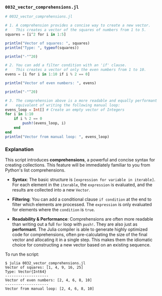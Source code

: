 ### `0032_vector_comprehensions.jl`

```julia
# 0032_vector_comprehensions.jl

# 1. A comprehension provides a concise way to create a new vector.
#    This creates a vector of the squares of numbers from 1 to 5.
squares = [i^2 for i in 1:5]

println("Vector of squares: ", squares)
println("Type: ", typeof(squares))

println("-"^20)

# 2. You can add a filter condition with an 'if' clause.
#    This creates a vector of only the even numbers from 1 to 10.
evens = [i for i in 1:10 if i % 2 == 0]

println("Vector of even numbers: ", evens)

println("-"^20)

# 3. The comprehension above is a more readable and equally performant
#    equivalent of writing the following manual loop:
evens_loop = Int[] # Create an empty vector of Integers
for i in 1:10
    if i % 2 == 0
        push!(evens_loop, i)
    end
end
println("Vector from manual loop: ", evens_loop)
```

### Explanation

This script introduces **comprehensions**, a powerful and concise syntax for creating collections. This feature will be immediately familiar to you from Python's list comprehensions.

  * **Syntax**: The basic structure is `[expression for variable in iterable]`. For each element in the `iterable`, the `expression` is evaluated, and the results are collected into a new `Vector`.

  * **Filtering**: You can add a conditional clause `if condition` at the end to filter which elements are processed. The `expression` is only evaluated for elements where the `condition` is `true`.

  * **Readability & Performance**: Comprehensions are often more readable than writing out a full `for` loop with `push!`. They are also just as **performant**. The Julia compiler is able to generate highly optimized code for comprehensions, often pre-calculating the size of the final vector and allocating it in a single step. This makes them the idiomatic choice for constructing a new vector based on an existing sequence.

To run the script:

```shell
$ julia 0032_vector_comprehensions.jl
Vector of squares: [1, 4, 9, 16, 25]
Type: Vector{Int64}
--------------------
Vector of even numbers: [2, 4, 6, 8, 10]
--------------------
Vector from manual loop: [2, 4, 6, 8, 10]
```